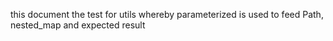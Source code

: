 this document the test for utils whereby parameterized is used to feed Path, nested_map and expected result
